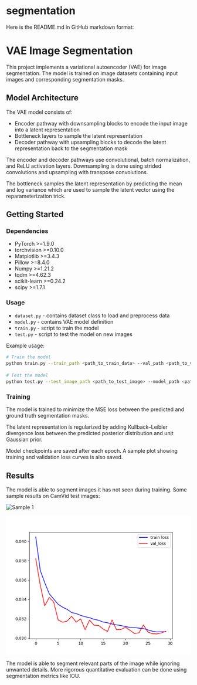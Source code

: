 # segmentation
Here is the README.md in GitHub markdown format:

# VAE Image Segmentation

This project implements a variational autoencoder (VAE) for image segmentation. The model is trained on image datasets containing input images and corresponding segmentation masks.

## Model Architecture

The VAE model consists of:

- Encoder pathway with downsampling blocks to encode the input image into a latent representation
- Bottleneck layers to sample the latent representation  
- Decoder pathway with upsampling blocks to decode the latent representation back to the segmentation mask

The encoder and decoder pathways use convolutional, batch normalization, and ReLU activation layers. Downsampling is done using strided convolutions and upsampling with transpose convolutions.

The bottleneck samples the latent representation by predicting the mean and log variance which are used to sample the latent vector using the reparameterization trick.

## Getting Started

### Dependencies

- PyTorch >=1.9.0
- torchvision >=0.10.0
- Matplotlib >=3.4.3  
- Pillow >=8.4.0
- Numpy >=1.21.2
- tqdm >=4.62.3
- scikit-learn >=0.24.2
- scipy >=1.7.1

### Usage

- `dataset.py` - contains dataset class to load and preprocess data
- `model.py` - contains VAE model definition  
- `train.py` - script to train the model
- `test.py` - script to test the model on new images

Example usage:

```bash
# Train the model
python train.py --train_path <path_to_train_data> --val_path <path_to_val_data> --epochs 100

# Test the model 
python test.py --test_image_path <path_to_test_image> --model_path <path_to_trained_model> 
```

### Training

The model is trained to minimize the MSE loss between the predicted and ground truth segmentation masks. 

The latent representation is regularized by adding Kullback–Leibler divergence loss between the predicted posterior distribution and unit Gaussian prior.

Model checkpoints are saved after each epoch. A sample plot showing training and validation loss curves is also saved.

## Results

The model is able to segment images it has not seen during training. Some sample results on CamVid test images:

![Sample 1](photo1707388748.jpg)

![Sample 2](output_plot.png)

The model is able to segment relevant parts of the image while ignoring unwanted details. More rigorous quantitative evaluation can be done using segmentation metrics like IOU.

